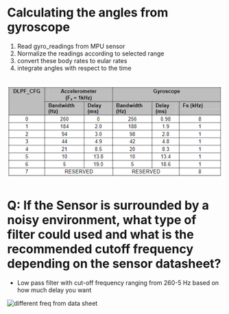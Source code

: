 # Calculating the angles from gyroscope
1. Read gyro_readings from MPU sensor
1. Normalize the readings according to selected range
1. convert these body rates to eular rates
1. integrate angles with respect to the time

![Euler rates equation](p1.png)
---
# Q: If the Sensor is surrounded by a noisy environment, what type of filter could used and what is the recommended cutoff frequency depending on the sensor datasheet? 
- Low pass filter with cut-off frequency ranging from 260-5 Hz based on how much delay you want

![different freq from data sheet](/p1.png)

